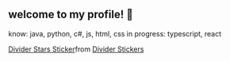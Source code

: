 ## welcome to my profile! 🌱

know: java, python, c#, js, html, css
in progress: typescript, react

<div class="tenor-gif-embed" data-postid="17915734" data-share-method="host" data-aspect-ratio="5.615" data-width="100%"><a href="https://tenor.com/view/divider-stars-colorful-gif-17915734">Divider Stars Sticker</a>from <a href="https://tenor.com/search/divider-stickers">Divider Stickers</a></div> <script type="text/javascript" async src="https://tenor.com/embed.js"></script>
